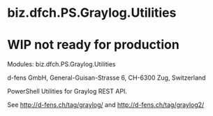 biz.dfch.PS.Graylog.Utilities
=============================

# WIP not ready for production

Modules: biz.dfch.PS.Graylog.Utilities

d-fens GmbH, General-Guisan-Strasse 6, CH-6300 Zug, Switzerland

PowerShell Utilities for Graylog REST API.

See http://d-fens.ch/tag/graylog/ and http://d-fens.ch/tag/graylog2/
